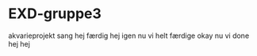# EXD-gruppe3
akvarieprojekt
sang 
hej 
færdig
hej igen
nu vi helt færdige 
okay nu vi done
hej
hej 